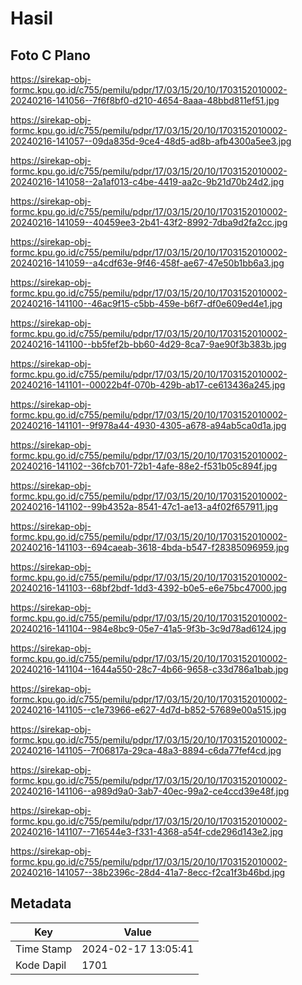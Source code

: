 # Hasil

## Foto C Plano

https://sirekap-obj-formc.kpu.go.id/c755/pemilu/pdpr/17/03/15/20/10/1703152010002-20240216-141056--7f6f8bf0-d210-4654-8aaa-48bbd811ef51.jpg

https://sirekap-obj-formc.kpu.go.id/c755/pemilu/pdpr/17/03/15/20/10/1703152010002-20240216-141057--09da835d-9ce4-48d5-ad8b-afb4300a5ee3.jpg

https://sirekap-obj-formc.kpu.go.id/c755/pemilu/pdpr/17/03/15/20/10/1703152010002-20240216-141058--2a1af013-c4be-4419-aa2c-9b21d70b24d2.jpg

https://sirekap-obj-formc.kpu.go.id/c755/pemilu/pdpr/17/03/15/20/10/1703152010002-20240216-141059--40459ee3-2b41-43f2-8992-7dba9d2fa2cc.jpg

https://sirekap-obj-formc.kpu.go.id/c755/pemilu/pdpr/17/03/15/20/10/1703152010002-20240216-141059--a4cdf63e-9f46-458f-ae67-47e50b1bb6a3.jpg

https://sirekap-obj-formc.kpu.go.id/c755/pemilu/pdpr/17/03/15/20/10/1703152010002-20240216-141100--46ac9f15-c5bb-459e-b6f7-df0e609ed4e1.jpg

https://sirekap-obj-formc.kpu.go.id/c755/pemilu/pdpr/17/03/15/20/10/1703152010002-20240216-141100--bb5fef2b-bb60-4d29-8ca7-9ae90f3b383b.jpg

https://sirekap-obj-formc.kpu.go.id/c755/pemilu/pdpr/17/03/15/20/10/1703152010002-20240216-141101--00022b4f-070b-429b-ab17-ce613436a245.jpg

https://sirekap-obj-formc.kpu.go.id/c755/pemilu/pdpr/17/03/15/20/10/1703152010002-20240216-141101--9f978a44-4930-4305-a678-a94ab5ca0d1a.jpg

https://sirekap-obj-formc.kpu.go.id/c755/pemilu/pdpr/17/03/15/20/10/1703152010002-20240216-141102--36fcb701-72b1-4afe-88e2-f531b05c894f.jpg

https://sirekap-obj-formc.kpu.go.id/c755/pemilu/pdpr/17/03/15/20/10/1703152010002-20240216-141102--99b4352a-8541-47c1-ae13-a4f02f657911.jpg

https://sirekap-obj-formc.kpu.go.id/c755/pemilu/pdpr/17/03/15/20/10/1703152010002-20240216-141103--694caeab-3618-4bda-b547-f28385096959.jpg

https://sirekap-obj-formc.kpu.go.id/c755/pemilu/pdpr/17/03/15/20/10/1703152010002-20240216-141103--68bf2bdf-1dd3-4392-b0e5-e6e75bc47000.jpg

https://sirekap-obj-formc.kpu.go.id/c755/pemilu/pdpr/17/03/15/20/10/1703152010002-20240216-141104--984e8bc9-05e7-41a5-9f3b-3c9d78ad6124.jpg

https://sirekap-obj-formc.kpu.go.id/c755/pemilu/pdpr/17/03/15/20/10/1703152010002-20240216-141104--1644a550-28c7-4b66-9658-c33d786a1bab.jpg

https://sirekap-obj-formc.kpu.go.id/c755/pemilu/pdpr/17/03/15/20/10/1703152010002-20240216-141105--c1e73966-e627-4d7d-b852-57689e00a515.jpg

https://sirekap-obj-formc.kpu.go.id/c755/pemilu/pdpr/17/03/15/20/10/1703152010002-20240216-141105--7f06817a-29ca-48a3-8894-c6da77fef4cd.jpg

https://sirekap-obj-formc.kpu.go.id/c755/pemilu/pdpr/17/03/15/20/10/1703152010002-20240216-141106--a989d9a0-3ab7-40ec-99a2-ce4ccd39e48f.jpg

https://sirekap-obj-formc.kpu.go.id/c755/pemilu/pdpr/17/03/15/20/10/1703152010002-20240216-141107--716544e3-f331-4368-a54f-cde296d143e2.jpg

https://sirekap-obj-formc.kpu.go.id/c755/pemilu/pdpr/17/03/15/20/10/1703152010002-20240216-141057--38b2396c-28d4-41a7-8ecc-f2ca1f3b46bd.jpg


## Metadata

| Key        | Value               |
| ---------- | ------------------- |
| Time Stamp | 2024-02-17 13:05:41 |
| Kode Dapil | 1701                |



